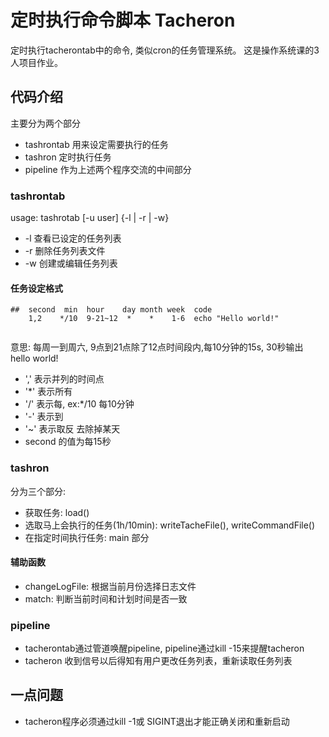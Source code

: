 # 定时执行命令脚本 Tacheron
定时执行tacherontab中的命令, 类似cron的任务管理系统。 这是操作系统课的3人项目作业。
## 代码介绍
主要分为两个部分
- tashrontab 用来设定需要执行的任务
- tashron 定时执行任务
- pipeline 作为上述两个程序交流的中间部分
### tashrontab
usage: tashrotab  [-u user] {-l | -r | -w}
- -l 查看已设定的任务列表
- -r 删除任务列表文件
- -w 创建或编辑任务列表

#### 任务设定格式
```
##  second  min  hour    day month week  code
    1,2    */10  9-21~12  *    *    1-6  echo "Hello world!"
     
```
意思: 每周一到周六, 9点到21点除了12点时间段内,每10分钟的15s, 30秒输出 hello world! 
- ',' 表示并列的时间点
- '*' 表示所有
- '/' 表示每,  ex:*/10 每10分钟
- '-' 表示到
- '~' 表示取反 去除掉某天
- second 的值为每15秒
### tashron
分为三个部分:
- 获取任务:   load()
- 选取马上会执行的任务(1h/10min):   writeTacheFile(), writeCommandFile()
- 在指定时间执行任务: main 部分
#### 辅助函数
- changeLogFile: 根据当前月份选择日志文件
- match: 判断当前时间和计划时间是否一致
### pipeline
- tacherontab通过管道唤醒pipeline, pipeline通过kill -15来提醒tacheron
- tacheron 收到信号以后得知有用户更改任务列表，重新读取任务列表
## 一点问题
- tacheron程序必须通过kill -1或 SIGINT退出才能正确关闭和重新启动
